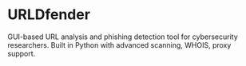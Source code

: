 # URLDfender
GUI-based URL analysis and phishing detection tool for cybersecurity researchers. Built in Python with advanced scanning, WHOIS, proxy support.  
